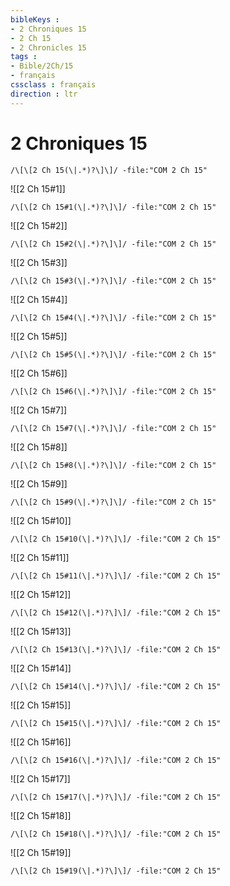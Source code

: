 ```yaml
---
bibleKeys : 
- 2 Chroniques 15
- 2 Ch 15
- 2 Chronicles 15
tags : 
- Bible/2Ch/15
- français
cssclass : français
direction : ltr
---
```


# 2 Chroniques 15

```query
/\[\[2 Ch 15(\|.*)?\]\]/ -file:"COM 2 Ch 15"
```



![[2 Ch 15#1]]

```query
/\[\[2 Ch 15#1(\|.*)?\]\]/ -file:"COM 2 Ch 15"
```

![[2 Ch 15#2]]

```query
/\[\[2 Ch 15#2(\|.*)?\]\]/ -file:"COM 2 Ch 15"
```

![[2 Ch 15#3]]

```query
/\[\[2 Ch 15#3(\|.*)?\]\]/ -file:"COM 2 Ch 15"
```

![[2 Ch 15#4]]

```query
/\[\[2 Ch 15#4(\|.*)?\]\]/ -file:"COM 2 Ch 15"
```

![[2 Ch 15#5]]

```query
/\[\[2 Ch 15#5(\|.*)?\]\]/ -file:"COM 2 Ch 15"
```

![[2 Ch 15#6]]

```query
/\[\[2 Ch 15#6(\|.*)?\]\]/ -file:"COM 2 Ch 15"
```

![[2 Ch 15#7]]

```query
/\[\[2 Ch 15#7(\|.*)?\]\]/ -file:"COM 2 Ch 15"
```

![[2 Ch 15#8]]

```query
/\[\[2 Ch 15#8(\|.*)?\]\]/ -file:"COM 2 Ch 15"
```

![[2 Ch 15#9]]

```query
/\[\[2 Ch 15#9(\|.*)?\]\]/ -file:"COM 2 Ch 15"
```

![[2 Ch 15#10]]

```query
/\[\[2 Ch 15#10(\|.*)?\]\]/ -file:"COM 2 Ch 15"
```

![[2 Ch 15#11]]

```query
/\[\[2 Ch 15#11(\|.*)?\]\]/ -file:"COM 2 Ch 15"
```

![[2 Ch 15#12]]

```query
/\[\[2 Ch 15#12(\|.*)?\]\]/ -file:"COM 2 Ch 15"
```

![[2 Ch 15#13]]

```query
/\[\[2 Ch 15#13(\|.*)?\]\]/ -file:"COM 2 Ch 15"
```

![[2 Ch 15#14]]

```query
/\[\[2 Ch 15#14(\|.*)?\]\]/ -file:"COM 2 Ch 15"
```

![[2 Ch 15#15]]

```query
/\[\[2 Ch 15#15(\|.*)?\]\]/ -file:"COM 2 Ch 15"
```

![[2 Ch 15#16]]

```query
/\[\[2 Ch 15#16(\|.*)?\]\]/ -file:"COM 2 Ch 15"
```

![[2 Ch 15#17]]

```query
/\[\[2 Ch 15#17(\|.*)?\]\]/ -file:"COM 2 Ch 15"
```

![[2 Ch 15#18]]

```query
/\[\[2 Ch 15#18(\|.*)?\]\]/ -file:"COM 2 Ch 15"
```

![[2 Ch 15#19]]

```query
/\[\[2 Ch 15#19(\|.*)?\]\]/ -file:"COM 2 Ch 15"
```

